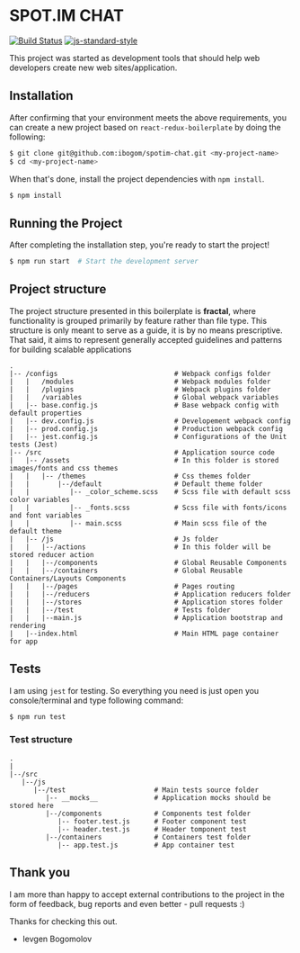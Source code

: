 
# SPOT.IM CHAT
[![Build Status](https://travis-ci.org/ibogom/react-redux-boilerplate.svg?branch=master)](https://travis-ci.org/ibogom/react-redux-boilerplate/builds/277822177)
[![js-standard-style](https://img.shields.io/badge/code%20style-standard-brightgreen.svg)](http://standardjs.com/)

This project was started as development tools that should help web developers create new web sites/application. 

## Installation

After confirming that your environment meets the above requirements, you can create a new project based on `react-redux-boilerplate` by doing the following:

```bash
$ git clone git@github.com:ibogom/spotim-chat.git <my-project-name>
$ cd <my-project-name>
```

When that's done, install the project dependencies with `npm install`.

```bash
$ npm install
```

## Running the Project

After completing the installation step, you're ready to start the project!

```bash
$ npm run start  # Start the development server
```

## Project structure

The project structure presented in this boilerplate is **fractal**, where functionality is grouped primarily by feature rather than file type. This structure is only meant to serve as a guide, it is by no means prescriptive. That said, it aims to represent generally accepted guidelines and patterns for building scalable applications

```
.
|-- /configs                             # Webpack configs folder
|   |   /modules                         # Webpack modules folder
|   |   /plugins                         # Webpack plugins folder
|   |   /variables                       # Global webpack variables
|   |-- base.config.js                   # Base webpack config with default properties
|   |-- dev.config.js                    # Developement webpack config   
|   |-- prod.config.js                   # Production webpack config
|   |-- jest.config.js                   # Configurations of the Unit tests (Jest)
|-- /src                                 # Application source code
|   |-- /assets                          # In this folder is stored images/fonts and css themes
|   |   |-- /themes                      # Css themes folder
|   |       |--/default                  # Default theme folder
|   |          |-- _color_scheme.scss    # Scss file with default scss color variables 
|   |          |-- _fonts.scss           # Scss file with fonts/icons and font variables 
|   |          |-- main.scss             # Main scss file of the default theme
|   |-- /js                              # Js folder
|   |   |--/actions                      # In this folder will be stored reducer action
|   |   |--/components                   # Global Reusable Components
|   |   |--/containers                   # Global Reusable Containers/Layouts Components
|   |   |--/pages                        # Pages routing
|   |   |--/reducers                     # Application reducers folder
|   |   |--/stores                       # Application stores folder
|   |   |--/test                         # Tests folder
|   |   |--main.js                       # Application bootstrap and rendering
|   |--index.html                        # Main HTML page container for app
```
 
## Tests
I am using `jest` for testing.  So everything you need is just open you console/terminal and type following command:

```bash
$ npm run test
```

### Test structure

```
.
|
|--/src
   |--/js
      |--/test                      # Main tests source folder
         |-- __mocks__              # Application mocks should be stored here
         |--/components             # Components test folder 
            |-- footer.test.js      # Footer component test
            |-- header.test.js      # Header tomponent test
         |--/containers             # Containers test folder
            |-- app.test.js         # App container test
```

## Thank you 

I am more than happy to accept external contributions to the project in the form of feedback, bug reports and even better - pull requests :)

Thanks for checking this out.

- Ievgen Bogomolov 